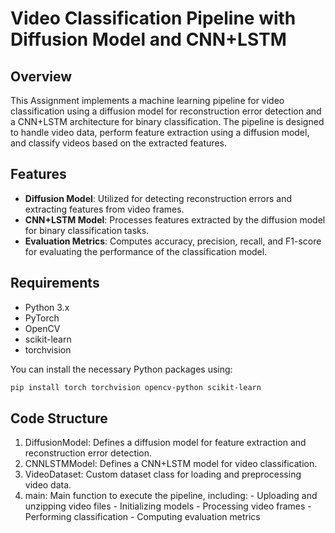 # Video Classification Pipeline with Diffusion Model and CNN+LSTM

## Overview

This Assignment implements a machine learning pipeline for video classification using a diffusion model for reconstruction error detection and a CNN+LSTM architecture for binary classification. The pipeline is designed to handle video data, perform feature extraction using a diffusion model, and classify videos based on the extracted features.

## Features

- **Diffusion Model**: Utilized for detecting reconstruction errors and extracting features from video frames.
- **CNN+LSTM Model**: Processes features extracted by the diffusion model for binary classification tasks.
- **Evaluation Metrics**: Computes accuracy, precision, recall, and F1-score for evaluating the performance of the classification model.


## Requirements

- Python 3.x
- PyTorch
- OpenCV
- scikit-learn
- torchvision

You can install the necessary Python packages using:

```bash
pip install torch torchvision opencv-python scikit-learn
```

## Code Structure

1. DiffusionModel: Defines a diffusion model for feature extraction and reconstruction error detection.
2. CNNLSTMModel: Defines a CNN+LSTM model for video classification.
3. VideoDataset: Custom dataset class for loading and preprocessing video data.
4. main: Main function to execute the pipeline, including:
       - Uploading and unzipping video files
       - Initializing models
       - Processing video frames
       - Performing classification
       - Computing evaluation metrics


